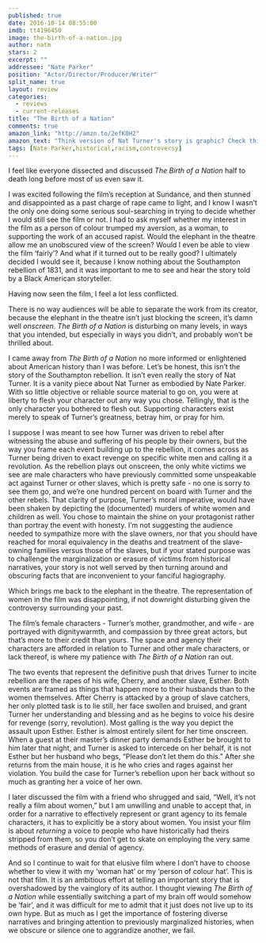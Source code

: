 ```yaml
---
published: true
date: 2016-10-14 08:55:00
imdb: tt4196450
image: the-birth-of-a-nation.jpg
author: natm
stars: 2
excerpt: ""
addressee: "Nate Parker"
position: "Actor/Director/Producer/Writer"
split_name: true
layout: review
categories: 
  - reviews
  - current-releases
title: "The Birth of a Nation"
comments: true
amazon_link: "http://amzn.to/2efK0H2"
amazon_text: "Think version of Nat Turner's story is graphic? Check this out."
tags: [Nate Parker,historical,racism,controversy]
---
```

I feel like everyone dissected and discussed _The Birth of a Nation_ half to death long before most of us even saw it. 

I was excited following the film’s reception at Sundance, and then stunned and disappointed as a past charge of rape came to light, and I know I wasn’t the only one doing some serious soul-searching in trying to decide whether I would still see the film or not. I had to ask myself whether my interest in the film as a person of colour trumped my aversion, as a woman, to supporting the work of an accused rapist. Would the elephant in the theatre allow me an unobscured view of the screen? Would I even be able to view the film ‘fairly’? And what if it turned out to be really good?  I ultimately decided I would see it, because I know nothing about the Southampton rebellion of 1831, and it was important to me to see and hear the story told by a Black American storyteller. 

Having now seen the film, I feel a lot less conflicted. 

There is no way audiences will be able to separate the work from its creator, because the elephant in the theatre isn’t just blocking the screen, it’s damn well _onscreen_. _The Birth of a Nation_ is disturbing on many levels, in ways that you intended, but especially in ways you didn’t, and probably won’t be thrilled about. 

I came away from _The Birth of a Nation_ no more informed or enlightened about American history than I was before. Let’s be honest, this isn’t the story of the Southampton rebellion. It isn’t even really the story of Nat Turner. It is a vanity piece about Nat Turner as embodied by Nate Parker. With so little objective or reliable source material to go on, you were at liberty to flesh your character out any way you chose. Tellingly, that is the only character you bothered to flesh out. Supporting characters exist merely to speak of Turner’s greatness, betray him, or pray for him. 

I suppose I was meant to see how Turner was driven to rebel after witnessing the abuse and suffering of his people by their owners, but the way you frame each event building up to the rebellion, it comes across as Turner being driven to exact revenge on specific white men and calling it a revolution. As the rebellion plays out onscreen, the only white victims we see are male characters who have previously committed some unspeakable act against Turner or other slaves, which is pretty safe - no one is sorry to see them go, and we’re one hundred percent on board with Turner and the other rebels. That clarity of purpose, Turner’s moral imperative, would have been shaken by depicting the (documented) murders of white women and children as well. You chose to maintain the shine on your protagonist rather than portray the event with honesty. I’m not suggesting the audience needed to sympathize more with the slave owners, nor that you should have reached for moral equivalency in the deaths and treatment of the slave-owning families versus those of the slaves, but if your stated purpose was to challenge the marginalization or erasure of victims from historical narratives, your story is not well served by then turning around and obscuring facts that are inconvenient to your fanciful hagiography. 

Which brings me back to the elephant in the theatre. The representation of women in the film was disappointing, if not downright disturbing given the controversy surrounding your past. 

The film’s female characters - Turner’s mother, grandmother, and wife - are portrayed with dignitywarmth, and compassion by three great actors, but that’s more to their credit than yours. The space and agency their characters are afforded in relation to Turner and other male characters, or lack thereof, is where my patience with _The Birth of a Nation_ ran out. 

The two events that represent the definitive push that drives Turner to incite rebellion are the rapes of his wife, Cherry, and another slave, Esther. Both events are framed as things that happen more to their husbands than to the women themselves. After Cherry is attacked by a group of slave catchers, her only plotted task is to lie still, her face swollen and bruised, and grant Turner her understanding and blessing and as he begins to voice his desire for revenge (sorry, revolution). Most galling is the way you depict the assault upon Esther. Esther is almost entirely silent for her time onscreen. When a guest at their master’s dinner party demands Esther be brought to him later that night, and Turner is asked to intercede on her behalf, it is not Esther but her husband who begs, “Please don’t let them do this.” After she returns from the main house, it is he who cries and rages against her violation. You build the case for Turner’s rebellion upon her back without so much as granting her a voice of her own.

 I later discussed the film with a friend who shrugged and said, “Well, it’s not really a film about women,” but I am unwilling and unable to accept that, in order for a narrative to effectively represent or grant agency to its female characters, it has to explicitly be a story about women. You insist your film is about _returning_ a voice to people who have historically had theirs stripped from them, so you don’t get to skate on employing the very same methods of erasure and denial of agency. 

And so I continue to wait for that elusive film where I don’t have to choose whether to view it with my ‘woman hat’ or my ‘person of colour hat’. This is not that film. It is an ambitious effort at telling an important story that is overshadowed by the vainglory of its author. I thought viewing _The Birth of a Nation_ while essentially switching a part of my brain off would somehow be ‘fair’, and it was difficult for me to admit that it just does not live up to its own hype. But as much as I get the importance of fostering diverse narratives and bringing attention to previously marginalized histories, when we obscure or silence one to aggrandize another, we fail.
